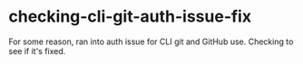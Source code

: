 # checking-cli-git-auth-issue-fix
For some reason, ran into auth issue for CLI git and GitHub use. Checking to see if it's fixed.
